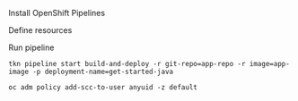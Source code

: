 Install OpenShift Pipelines

Define resources

Run pipeline

```
tkn pipeline start build-and-deploy -r git-repo=app-repo -r image=app-image -p deployment-name=get-started-java
```


```
oc adm policy add-scc-to-user anyuid -z default
```
